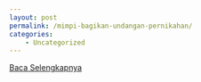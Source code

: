 ```yaml
---
layout: post
permalink: /mimpi-bagikan-undangan-pernikahan/
categories:
    - Uncategorized
---
```


[Baca Selengkapnya](/01)